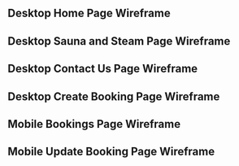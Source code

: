 ## **Desktop Home Page Wireframe**

## **Desktop Sauna and Steam Page Wireframe**

## **Desktop Contact Us Page Wireframe**

## **Desktop Create Booking Page Wireframe**

## **Mobile Bookings Page Wireframe**

## **Mobile Update Booking Page Wireframe**
